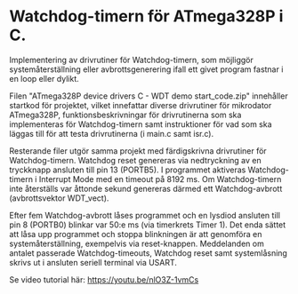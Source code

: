 # Watchdog-timern för ATmega328P i C.
Implementering av drivrutiner för Watchdog-timern, som möjliggör systemåterställning eller
avbrottsgenerering ifall ett givet program fastnar i en loop eller dylikt.

Filen "ATmega328P device drivers C - WDT demo start_code.zip" innehåller startkod för projektet,
vilket innefattar diverse drivrutiner för mikrodator ATmega328P, funktionsbeskrivningar för
drivrutinerna som ska implementeras för Watchdog-timern samt instruktioner för vad som ska läggas 
till för att testa drivrutinerna (i main.c samt isr.c).

Resterande filer utgör samma projekt med färdigskrivna drivrutiner för Watchdog-timern.
Watchdog reset genereras via nedtryckning av en tryckknapp ansluten till pin 13 (PORTB5).
I programmet aktiveras Watchdog-timern i Interrupt Mode med en timeout på 8192 ms. 
Om Watchdog-timern inte återställs var åttonde sekund genereras därmed ett Watchdog-avbrott
(avbrottsvektor WDT_vect). 

Efter fem Watchdog-avbrott låses programmet och en lysdiod ansluten till pin 8 (PORTB0) 
blinkar var 50:e ms (via timerkrets Timer 1). Det enda sättet att låsa upp programmet och
stoppa blinkningen är att genomföra en systemåterställning, exempelvis via reset-knappen.
Meddelanden om antalet passerade Watchdog-timeouts, Watchdog reset samt systemlåsning 
skrivs ut i ansluten seriell terminal via USART.

Se video tutorial här:
https://youtu.be/nlO3Z-1vmCs